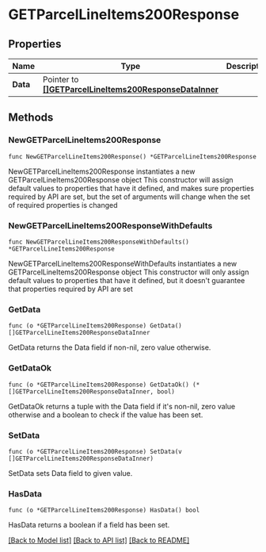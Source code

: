 # GETParcelLineItems200Response

## Properties

Name | Type | Description | Notes
------------ | ------------- | ------------- | -------------
**Data** | Pointer to [**[]GETParcelLineItems200ResponseDataInner**](GETParcelLineItems200ResponseDataInner.md) |  | [optional] 

## Methods

### NewGETParcelLineItems200Response

`func NewGETParcelLineItems200Response() *GETParcelLineItems200Response`

NewGETParcelLineItems200Response instantiates a new GETParcelLineItems200Response object
This constructor will assign default values to properties that have it defined,
and makes sure properties required by API are set, but the set of arguments
will change when the set of required properties is changed

### NewGETParcelLineItems200ResponseWithDefaults

`func NewGETParcelLineItems200ResponseWithDefaults() *GETParcelLineItems200Response`

NewGETParcelLineItems200ResponseWithDefaults instantiates a new GETParcelLineItems200Response object
This constructor will only assign default values to properties that have it defined,
but it doesn't guarantee that properties required by API are set

### GetData

`func (o *GETParcelLineItems200Response) GetData() []GETParcelLineItems200ResponseDataInner`

GetData returns the Data field if non-nil, zero value otherwise.

### GetDataOk

`func (o *GETParcelLineItems200Response) GetDataOk() (*[]GETParcelLineItems200ResponseDataInner, bool)`

GetDataOk returns a tuple with the Data field if it's non-nil, zero value otherwise
and a boolean to check if the value has been set.

### SetData

`func (o *GETParcelLineItems200Response) SetData(v []GETParcelLineItems200ResponseDataInner)`

SetData sets Data field to given value.

### HasData

`func (o *GETParcelLineItems200Response) HasData() bool`

HasData returns a boolean if a field has been set.


[[Back to Model list]](../README.md#documentation-for-models) [[Back to API list]](../README.md#documentation-for-api-endpoints) [[Back to README]](../README.md)


